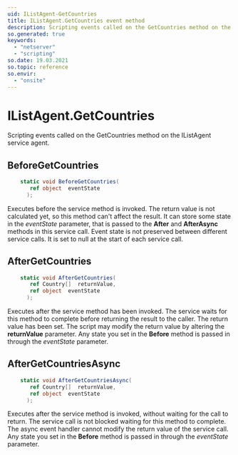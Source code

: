 ```yaml
---
uid: IListAgent-GetCountries
title: IListAgent.GetCountries event method
description: Scripting events called on the GetCountries method on the IListAgent service agent.
so.generated: true
keywords:
  - "netserver"
  - "scripting"
so.date: 19.03.2021
so.topic: reference
so.envir:
  - "onsite"
---
```

# IListAgent.GetCountries

Scripting events called on the <see cref='M:SuperOffice.CRM.Services.IListAgent.GetCountries'>GetCountries</see> method on the <see cref='IListAgent'>IListAgent</see>  service agent.

## BeforeGetCountries
```cs
    static void BeforeGetCountries(
       ref object  eventState
      );
```
Executes before the service method is invoked.
The return value is not calculated yet, so this method can't affect the result.
It can store some state in the *eventState* parameter, that is passed to the **After** and **AfterAsync** methods in this service call.
Event state is not preserved between different service calls. It is set to null at the start of each service call.
## AfterGetCountries
```cs
    static void AfterGetCountries(
       ref Country[]  returnValue,
       ref object  eventState
      );
```
Executes after the service method has been invoked. The service waits for this method to complete before returning the result to the caller.
The return value has been set. The script may modify the return value by altering the **returnValue** parameter.
Any state you set in the **Before** method is passed in through the *eventState* parameter.
## AfterGetCountriesAsync
```cs
    static void AfterGetCountriesAsync(
       ref Country[]  returnValue,
       ref object  eventState
      );
```
Executes after the service method is invoked, without waiting for the call to return.
The service call is not blocked waiting for this method to complete.
The async event handler cannot modify the return value of the service call.
Any state you set in the **Before** method is passed in through the *eventState* parameter.

